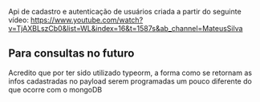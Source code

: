 Api de cadastro e autenticação de usuários criada a partir do seguinte vídeo: https://www.youtube.com/watch?v=TjAXBLszCb0&list=WL&index=16&t=1587s&ab_channel=MateusSilva



<h2>Para consultas no futuro</h2>

<p>Acredito que por ter sido utilizado typeorm, a forma como se retornam as infos cadastradas no payload serem programadas um pouco diferente do que ocorre com o mongoDB</p>

